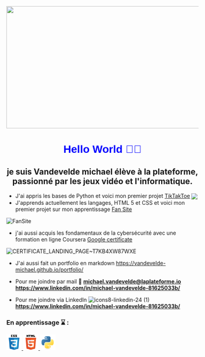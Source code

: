 <img
  align="center" src=https://github.com/user-attachments/assets/016e445b-593b-4978-8288-a81ae092078d
  width="1000"
  height="320"
/>
<h1 align="center" style="font-family: 'Impact', sans-serif; color: blue;">Hello World 👋🏼</h1>
<h2 align="center">je suis Vandevelde michael élève à la plateforme, passionné par les jeux vidéo et l'informatique.</h3>

- J'ai appris les bases de Python et voici mon premier projet [TikTakToe](https://github.com/vandevelde-michael/TicTacToe/blob/main/TicTacToe.py)
  <img
  align="center" src="https://github.com/user-attachments/assets/9e138103-bc95-44bb-96dd-eb2c8f97d1e8"
  />
 - J'apprends actuellement les langages, HTML 5 et CSS et voici mon premier projet sur mon apprentissage [Fan Site](https://github.com/MerlinFache/Projet-FanSite)

![FanSite](https://github.com/user-attachments/assets/0589a185-aafb-419f-9c99-db2034bdba05)


- j'ai aussi acquis les fondamentaux de la cybersécurité avec une formation en ligne Coursera [Google certificate](https://www.coursera.org/account/accomplishments/verify/T7KB4XW87WXE)

![CERTIFICATE_LANDING_PAGE~T7KB4XW87WXE](https://github.com/user-attachments/assets/2d6508e2-d379-454b-ae82-6ffbe1b67ad1)
- J'ai aussi fait un portfolio en markdown https://vandevelde-michael.github.io/portfolio/

- Pour me joindre par mail 📧 **michael.vandevelde@laplateforme.io** **https://www.linkedin.com/in/michael-vandevelde-81625033b/**
- Pour me joindre via LinkedIn ![icons8-linkedin-24 (1)](https://github.com/user-attachments/assets/e70d8a4c-bffd-48bd-b85d-1173b40ed8aa) **https://www.linkedin.com/in/michael-vandevelde-81625033b/**

<p align="left">
</p>

<h3 align="left">En apprentissage ⌛ :</h3>

<p align="left"> <a href="https://www.w3schools.com/css/" target="_blank" rel="noreferrer"> <img src="https://raw.githubusercontent.com/devicons/devicon/master/icons/css3/css3-original-wordmark.svg" alt="css3" width="40" height="40"/> </a> <a href= "https://www.w3.org/html/" target="_blank" rel="noreferrer"> <img src="https://raw.githubusercontent.com/devicons/devicon/master/icons/html5/html5-original-wordmark.svg" alt="html5" width="40" height="40"/> </a> <a href="https://www.python.org" target="_blank" rel="noreferrer"> <img src="https://raw.githubusercontent.com/devicons/devicon/master/icons/python/python-original.svg" alt="python" width="40" height="40"/> </a> </p>
